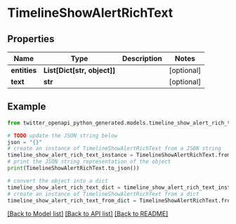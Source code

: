 # TimelineShowAlertRichText


## Properties

Name | Type | Description | Notes
------------ | ------------- | ------------- | -------------
**entities** | **List[Dict[str, object]]** |  | [optional] 
**text** | **str** |  | [optional] 

## Example

```python
from twitter_openapi_python_generated.models.timeline_show_alert_rich_text import TimelineShowAlertRichText

# TODO update the JSON string below
json = "{}"
# create an instance of TimelineShowAlertRichText from a JSON string
timeline_show_alert_rich_text_instance = TimelineShowAlertRichText.from_json(json)
# print the JSON string representation of the object
print(TimelineShowAlertRichText.to_json())

# convert the object into a dict
timeline_show_alert_rich_text_dict = timeline_show_alert_rich_text_instance.to_dict()
# create an instance of TimelineShowAlertRichText from a dict
timeline_show_alert_rich_text_from_dict = TimelineShowAlertRichText.from_dict(timeline_show_alert_rich_text_dict)
```
[[Back to Model list]](../README.md#documentation-for-models) [[Back to API list]](../README.md#documentation-for-api-endpoints) [[Back to README]](../README.md)


